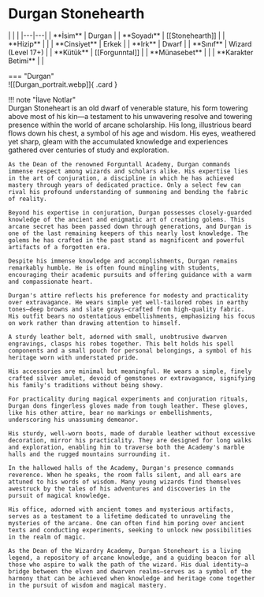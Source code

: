 # Durgan Stonehearth  
  
<div class="grid" markdown>  
|  |  |  
|---|---|  
| **İsim** | Durgan |  
| **Soyadı** | [[Stonehearth]] |  
| **Hizip** |  |  
| **Cinsiyet** | Erkek |  
| **Irk** | Dwarf |  
| **Sınıf** | Wizard (Level 17+) |  
| **Kütük** | [[Forgunntal]] |  
| **Münasebet** |  |  
| **Karakter Betimi** |  |  
  
=== "Durgan"  
	![[Durgan_portrait.webp]]{ .card }  
  
</div>  
  
!!! note "İlave Notlar"  
	Durgan Stoneheart is an old dwarf of venerable stature, his form towering above most of his kin—a testament to his unwavering resolve and towering presence within the world of arcane scholarship. His long, illustrious beard flows down his chest, a symbol of his age and wisdom. His eyes, weathered yet sharp, gleam with the accumulated knowledge and experiences gathered over centuries of study and exploration.  
	  
	As the Dean of the renowned Forguntall Academy, Durgan commands immense respect among wizards and scholars alike. His expertise lies in the art of conjuration, a discipline in which he has achieved mastery through years of dedicated practice. Only a select few can rival his profound understanding of summoning and bending the fabric of reality.  
	  
	Beyond his expertise in conjuration, Durgan possesses closely-guarded knowledge of the ancient and enigmatic art of creating golems. This arcane secret has been passed down through generations, and Durgan is one of the last remaining keepers of this nearly lost knowledge. The golems he has crafted in the past stand as magnificent and powerful artifacts of a forgotten era.  
	  
	Despite his immense knowledge and accomplishments, Durgan remains remarkably humble. He is often found mingling with students, encouraging their academic pursuits and offering guidance with a warm and compassionate heart.  
	  
	Durgan's attire reflects his preference for modesty and practicality over extravagance. He wears simple yet well-tailored robes in earthy tones—deep browns and slate grays—crafted from high-quality fabric. His outfit bears no ostentatious embellishments, emphasizing his focus on work rather than drawing attention to himself.  
	  
	A sturdy leather belt, adorned with small, unobtrusive dwarven engravings, clasps his robes together. This belt holds his spell components and a small pouch for personal belongings, a symbol of his heritage worn with understated pride.  
	  
	His accessories are minimal but meaningful. He wears a simple, finely crafted silver amulet, devoid of gemstones or extravagance, signifying his family's traditions without being showy.  
	  
	For practicality during magical experiments and conjuration rituals, Durgan dons fingerless gloves made from tough leather. These gloves, like his other attire, bear no markings or embellishments, underscoring his unassuming demeanor.  
	  
	His sturdy, well-worn boots, made of durable leather without excessive decoration, mirror his practicality. They are designed for long walks and exploration, enabling him to traverse both the Academy's marble halls and the rugged mountains surrounding it.  
	  
	In the hallowed halls of the Academy, Durgan's presence commands reverence. When he speaks, the room falls silent, and all ears are attuned to his words of wisdom. Many young wizards find themselves awestruck by the tales of his adventures and discoveries in the pursuit of magical knowledge.  
	  
	His office, adorned with ancient tomes and mysterious artifacts, serves as a testament to a lifetime dedicated to unraveling the mysteries of the arcane. One can often find him poring over ancient texts and conducting experiments, seeking to unlock new possibilities in the realm of magic.  
	  
	As the Dean of the Wizardry Academy, Durgan Stoneheart is a living legend, a repository of arcane knowledge, and a guiding beacon for all those who aspire to walk the path of the wizard. His dual identity—a bridge between the elven and dwarven realms—serves as a symbol of the harmony that can be achieved when knowledge and heritage come together in the pursuit of wisdom and magical mastery.  
